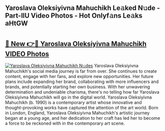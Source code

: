 ## Yaroslava Oleksiyivna Mahuchikh Le𝚊ked N𝚞de - Part-lIU Video Photos - Hot Onlyf𝚊ns Le𝚊ks aHtGW

# <h2><a href="http://ac39202.deff.icu/?id=Yaroslava+Oleksiyivna+Mahuchikh">🔗 New 👉🔴 Yaroslava Oleksiyivna Mahuchikh VIDEO Photos</a></h2>

[![Yaroslava Oleksiyivna Mahuchikh N𝚞des](https://i.imgur.com/rIISA9y.gif)](http://ac39202.deff.icu/?id=Yaroslava+Oleksiyivna+Mahuchikh)
Yaroslava Oleksiyivna Mahuchikh's social media journey is far from over. She continues to create content, engage with her fans, and explore new opportunities. Her future plans include expanding her brand, collaborating with more influencers and brands, and potentially starting her own business. With her unwavering determination and undeniable charisma, there's no telling how far Yaroslava Oleksiyivna Mahuchikh will go in the digital world. Yaroslava Oleksiyivna Mahuchikh (b. 1990) is a contemporary artist whose innovative and thought-provoking works have captured the attention of the art world. Born in London, England, Yaroslava Oleksiyivna Mahuchikh's artistic journey began at a young age, and her dedication to her craft has led her to become a force to be reckoned with in the contemporary art scene.
